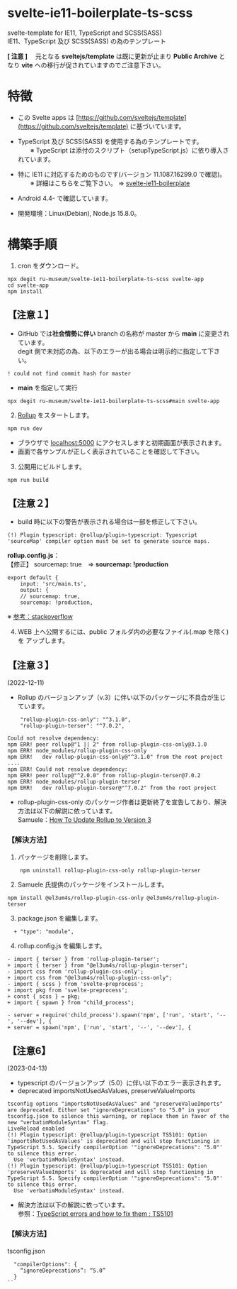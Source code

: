 # svelte-ie11-boilerplate-ts-scss
svelte-template for IE11, TypeScript and SCSS(SASS)  
IE11、TypeScript 及び SCSS(SASS) の為のテンプレート  

**[ 注意 ]** 　元となる **sveltejs/template** は既に更新が止まり **Public Archive** となり **vite** への移行が促されていますのでご注意下さい。

# 特徴
- この Svelte apps は [https://github.com/sveltejs/template](https://github.com/sveltejs/template) に基づいています。  

- TypeScript 及び SCSS(SASS) を使用する為のテンプレートです。  
　　※ TypeScript は添付のスクリプト（setupTypeScript.js）に依り導入されています。 
- 特に IE11 に対応するためのものです(バージョン 11.1087.16299.0 で確認)。  
　　※ 詳細はこちらをご覧下さい。 ⇒  [svelte-ie11-boilerplate](https://github.com/ru-museum/svelte-ie11-boilerplate)
- Android 4.4- で確認しています。  
- 開発環境：Linux(Debian), Node.js 15.8.0。  


# 構築手順
1. cron をダウンロード。  
```
npx degit ru-museum/svelte-ie11-boilerplate-ts-scss svelte-app
cd svelte-app
npm install
```
## 【注意１】
- GitHub では**社会情勢に伴い** branch の名称が master から **main** に変更されています。  
degit 側で未対応の為、以下のエラーが出る場合は明示的に指定して下さい。   　　  
```
! could not find commit hash for master
```
-  **main** を指定して実行
```
npx degit ru-museum/svelte-ie11-boilerplate-ts-scss#main svelte-app
```

2. [Rollup](https://rollupjs.org/) をスタートします。

```
npm run dev
```

- ブラウザで [localhost:5000](http://localhost:5000/) にアクセスしますと初期画面が表示されます。
- 画面で各サンプルが正しく表示されていることを確認して下さい。

<!--
## 【注意１】
- ファイル **global.d.ts** が src フォルダに無い場合は以下のエラーが表示されます。   　　  
```
(!) Plugin typescript: @rollup/plugin-typescript TS2307: Cannot find module './App.svelte' or its corresponding type declarations.
src/main.ts: (1:17)
1 import App from './App.svelte';
```
### ★対処法
- CRON では TypeScript に必要な **global.d.ts** ファイルを何故か認識せずダウンロードに含まれません。  
※ ZIP ダウンロードでは含まれます。
- **global.d.ts** が src フォルダに無い場合は以下のスクリプトを実行すると生成されます。   　　  
```
node scripts/createGlobal.d.ts.js 
```
　　※ 同梱の setupTypeScript.js でも可能ですが、重複されて記述されますのでその部分の削除が必要となります。
-->


3. 公開用にビルドします。

```
npm run build
```
## 【注意２】

* build 時に以下の警告が表示される場合は一部を修正して下さい。
```
(!) Plugin typescript: @rollup/plugin-typescript: Typescript 'sourceMap' compiler option must be set to generate source maps.
```
**rollup.config.js**：  
【修正】  sourcemap: true　⇒ **sourcemap: !production**

```
export default {
    input: 'src/main.ts',
    output: {
    // sourcemap: true,  
    sourcemap: !production,
```
※ [参考：stackoverflow](https://stackoverflow.com/questions/63128597/how-to-get-rid-of-the-rollup-plugin-typescript-rollup-sourcemap-option-must)

4. WEB 上へ公開するには、public フォルダ内の必要なファイル(.map を除く)を アップします。

## 【注意３】
(2022-12-11)
* Rollup のバージョンアップ（v.3）に伴い以下のパッケージに不具合が生じています。
```
    "rollup-plugin-css-only": "^3.1.0",
    "rollup-plugin-terser": "^7.0.2",
```
```
Could not resolve dependency:
npm ERR! peer rollup@"1 || 2" from rollup-plugin-css-only@3.1.0
npm ERR! node_modules/rollup-plugin-css-only
npm ERR!   dev rollup-plugin-css-only@"^3.1.0" from the root project
....
npm ERR! Could not resolve dependency:
npm ERR! peer rollup@"^2.0.0" from rollup-plugin-terser@7.0.2
npm ERR! node_modules/rollup-plugin-terser
npm ERR!   dev rollup-plugin-terser@"^7.0.2" from the root project
```
* rollup-plugin-css-only のパッケージ作者は更新終了を宣告しており、解決方法は以下の解説に依っています。  
Samuele：[How To Update Rollup to Version 3](https://betterprogramming.pub/how-to-update-rollup-to-version-3-10c59139cbeb)

### 【解決方法】

1. パッケージを削除します。
```
    npm uninstall rollup-plugin-css-only rollup-plugin-terser
```
2. Samuele 氏提供のパッケージをインストールします。
```
npm install @el3um4s/rollup-plugin-css-only @el3um4s/rollup-plugin-terser
```
3. package.json を編集します。
```
  + "type": "module",
```
4. rollup.config.js を編集します。
```
- import { terser } from 'rollup-plugin-terser';
+ import { terser } from "@el3um4s/rollup-plugin-terser";
- import css from 'rollup-plugin-css-only';
+ import css from "@el3um4s/rollup-plugin-css-only";
- import { scss } from 'svelte-preprocess';
+ import pkg from 'svelte-preprocess';
+ const { scss } = pkg;
+ import { spawn } from "child_process";

- server = require('child_process').spawn('npm', ['run', 'start', '--', '--dev'], {
+ server = spawn('npm', ['run', 'start', '--', '--dev'], {

```


## 【注意6】
(2023-04-13)
* typescript のバージョンアップ（5.0）に伴い以下のエラー表示されます。
* deprecated  importsNotUsedAsValues, preserveValueImports
```
tsconfig options "importsNotUsedAsValues" and "preserveValueImports" are deprecated. Either set "ignoreDeprecations" to "5.0" in your tsconfig.json to silence this warning, or replace them in favor of the new "verbatimModuleSyntax" flag.
LiveReload enabled
(!) Plugin typescript: @rollup/plugin-typescript TS5101: Option 'importsNotUsedAsValues' is deprecated and will stop functioning in TypeScript 5.5. Specify compilerOption '"ignoreDeprecations": "5.0"' to silence this error.
  Use 'verbatimModuleSyntax' instead.
(!) Plugin typescript: @rollup/plugin-typescript TS5101: Option 'preserveValueImports' is deprecated and will stop functioning in TypeScript 5.5. Specify compilerOption '"ignoreDeprecations": "5.0"' to silence this error.
  Use 'verbatimModuleSyntax' instead.
```
* 解決方法は以下の解説に依っています。  
参照：[TypeScript errors and how to fix them : TS5101](https://typescript.tv/errors/)

### 【解決方法】
tsconfig.json　
```
  "compilerOptions": {
    “ignoreDeprecations”: “5.0”
  }
``
